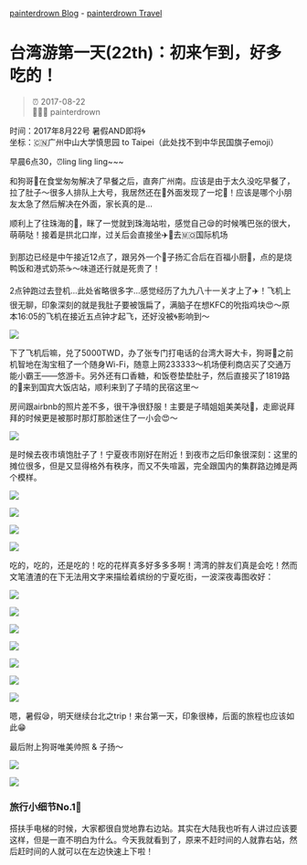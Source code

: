 [painterdrown Blog](https://painterdrown.github.io) - [painterdrown Travel](https://painterdrown.github.io/travel)

# 台湾游第一天(22th)：初来乍到，好多吃的！

> ⏰ 2017-08-22<br/>
> 👨🏻‍💻 painterdrown

时间：2017年8月22号  暑假AND即将🌀<br/>
坐标：🇨🇳广州中山大学慎思园 to Taipei（此处找不到中华民国旗子emoji）

早晨6点30，⏰ling ling ling~~~

和狗哥🐶在食堂匆匆解决了早餐之后，直奔广州南。应该是由于太久没吃早餐了，拉了肚子～很多人排队上大号，我居然还在🚽外面发现了一坨💩！应该是哪个小朋友太急了然后解决在外面，家长真的是…

顺利上了往珠海的🚄，眯了一觉就到珠海站啦，感觉自己😪的时候嘴巴张的很大，萌萌哒！接着是拱北口岸，过关后会直接坐✈️🚌去🇲🇴国际机场

到那边已经是中午接近12点了，跟另外一个👦子扬汇合后在百福小厨🍴，点的是烧鸭饭和港式奶茶☕️～味道还行就是死贵了！

2点钟跑过去登机…此处省略很多字…感觉经历了九九八十一关才上了✈️！飞机上很无聊，印象深刻的就是我肚子要被饿扁了，满脑子在想KFC的吮指鸡块😍～原本16:05的飞机在接近五点钟才起飞，还好没被🌀影响到～

![](images/wo.png)

下了飞机后嘛，兑了5000TWD，办了张专门打电话的台湾大哥大卡，狗哥🐶之前机智地在淘宝租了一个随身Wi-Fi，随意上网233333～机场便利商店买了交通万能小霸王——悠游卡。另外还有口香糖，和饭卷垫垫肚子，然后直接买了1819路的🚌来到国宾大饭店站，顺利来到了子晴的民宿这里～

房间跟airbnb的照片差不多，很干净很舒服！主要是子晴姐姐美美哒👧，走廊说拜拜的时候更是被那时那灯那脸迷住了一小会😍～

![](images/minsu.png)

是时候去夜市填饱肚子了！宁夏夜市刚好在附近！到夜市之后印象很深刻：这里的摊位很多，但是又显得格外有秩序，而又不失喧嚣，完全跟国内的集群路边摊是两个模样。

![](images/jiejing1.png)

![](images/jiejing2.png)

![](images/jiejing3.png)

![](images/jiejing4.png)

吃的，吃的，还是吃的！吃的花样真多好多多多啊！湾湾的胖友们真是会吃！然而文笔渣渣的在下无法用文字来描绘着缤纷的宁夏吃街，一波深夜毒图收好：

![](images/chide1.png)

![](images/chide2.png)

![](images/chide3.png)

![](images/chide4.png)

![](images/chide5.png)

![](images/chide6.png)

![](images/50lan.png)

嗯，暑假😪，明天继续台北之trip！来台第一天，印象很棒，后面的旅程也应该如此😁

最后附上狗哥唯美帅照 & 子扬～

![](images/gouge.png)

![](images/ziyang.png)

### 旅行小细节No.1⃣️

搭扶手电梯的时候，大家都很自觉地靠右边站。其实在大陆我也听有人讲过应该要这样，但是一直不明白为什么。今天我就看到了，原来不赶时间的人就靠右站，然后赶时间的人就可以在左边快速上下啦！
